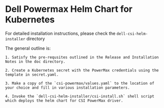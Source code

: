 # Dell Powermax Helm Chart for Kubernetes

For detailed installation instructions, please check the `dell-csi-helm-installer` directory

The general outline is:

    1. Satisfy the pre-requsites outlined in the Release and Installation Notes in the doc directory.

    2. Create a Kubernetes secret with the PowerMax credentials using the template in secret.yaml.

    3. Make a copy of the `csi-powermax/values.yaml` to the location of your choice and fill in various installation parameters.

    4. Invoke the `dell-csi-helm-installer/csi-install.sh` shell script which deploys the helm chart for CSI PowerMax driver.
